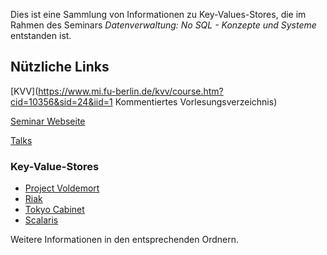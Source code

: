 Dies ist eine Sammlung von Informationen zu Key-Values-Stores, die im Rahmen des
Seminars *Datenverwaltung: No SQL - Konzepte und Systeme* entstanden ist.

## Nützliche Links

[KVV](https://www.mi.fu-berlin.de/kvv/course.htm?cid=10356&sid=24&iid=1
Kommentiertes Vorlesungsverzeichnis)

[Seminar Webseite](http://www.inf.fu-berlin.de/lehre/SS12/DBS-Sem/)

[Talks](http://www.inf.fu-berlin.de/lehre/SS12/DBS-Sem/material.html)


### Key-Value-Stores

* [Project Voldemort](http://project-voldemort.com/)
* [Riak](http://wiki.basho.com/)
* [Tokyo Cabinet](http://fallabs.com/tokyocabinet/)
* [Scalaris](http://www.zib.de/de/pvs/projekte/projektdetails/article/scalaris.html)

Weitere Informationen in den entsprechenden Ordnern.
